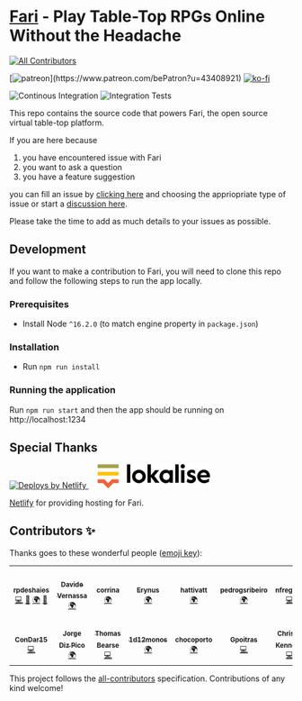 # [Fari](https://fari.app) - Play Table-Top RPGs Online Without the Headache

<!-- ALL-CONTRIBUTORS-BADGE:START - Do not remove or modify this section -->

[![All Contributors](https://img.shields.io/badge/all_contributors-14-orange.svg?style=flat-square)](#contributors-)

<!-- ALL-CONTRIBUTORS-BADGE:END -->

[![patreon](https://img.shields.io/static/v1?style=flat-square&logo=patreon&color=FF4D42&label=donate&message=Become%20a%20Patrons!)](https://www.patreon.com/bePatron?u=43408921)
[![ko-fi](https://img.shields.io/static/v1?style=flat-square&logo=ko-fi&color=3f51b5&label=donate&message=Support%20me%20on%20Ko-Fi)](https://ko-fi.com/B0B4AHLJ)

![Continous Integration](https://github.com/fariapp/fari/workflows/CI/badge.svg)
![Integration Tests](https://github.com/fariapp/fari/workflows/Integration%20Tests/badge.svg)

This repo contains the source code that powers Fari, the open source virtual table-top platform.

If you are here because

1. you have encountered issue with Fari
2. you want to ask a question
3. you have a feature suggestion

you can fill an issue by [clicking here](https://github.com/fariapp/fari/issues/new/choose) and choosing the appriopriate type of issue or start a [discussion here](https://github.com/fariapp/fari/discussions).

Please take the time to add as much details to your issues as possible.

## Development

If you want to make a contribution to Fari, you will need to clone this repo and follow the following steps to run the app locally.

### Prerequisites

- Install Node `^16.2.0` (to match engine property in `package.json`)

### Installation

- Run `npm run install`

### Running the application

Run `npm run start` and then the app should be running on http://localhost:1234

## Special Thanks

<a href="https://www.netlify.com">
  <img width="100px" src="https://www.netlify.com/img/global/badges/netlify-color-accent.svg" alt="Deploys by Netlify" />
</a>
<a href="https://lokalise.com/">
  <img  width="200px" style="margin-left:16px;" src="./images/services/lokalise.png" alt="[Deploys by Netlify](https://lokalise.com/)" />
</a>

[Netlify](https://netlify.com/) for providing hosting for Fari.

## Contributors ✨

Thanks goes to these wonderful people ([emoji key](https://allcontributors.org/docs/en/emoji-key)):

<!-- ALL-CONTRIBUTORS-LIST:START - Do not remove or modify this section -->
<!-- prettier-ignore-start -->
<!-- markdownlint-disable -->
<table>
  <tr>
    <td align="center"><a href="https://github.com/RPDeshaies"><img src="https://avatars0.githubusercontent.com/u/6224111?v=4?s=100" width="100px;" alt=""/><br /><sub><b>rpdeshaies</b></sub></a><br /><a href="https://github.com/fariapp/fari/commits?author=RPDeshaies" title="Code">💻</a> <a href="https://github.com/fariapp/fari/commits?author=RPDeshaies" title="Documentation">📖</a> <a href="#translation-RPDeshaies" title="Translation">🌍</a> <a href="https://github.com/fariapp/fari/pulls?q=is%3Apr+reviewed-by%3ARPDeshaies" title="Reviewed Pull Requests">👀</a></td>
    <td align="center"><a href="https://github.com/Redjaw"><img src="https://avatars1.githubusercontent.com/u/4438516?v=4?s=100" width="100px;" alt=""/><br /><sub><b>Davide Vernassa</b></sub></a><br /><a href="#translation-Redjaw" title="Translation">🌍</a></td>
    <td align="center"><a href="http://corrinachow.com"><img src="https://avatars1.githubusercontent.com/u/35117708?v=4?s=100" width="100px;" alt=""/><br /><sub><b>corrina</b></sub></a><br /><a href="#translation-corrinachow" title="Translation">🌍</a></td>
    <td align="center"><a href="https://github.com/Erynus"><img src="https://avatars0.githubusercontent.com/u/65954558?v=4?s=100" width="100px;" alt=""/><br /><sub><b>Erynus</b></sub></a><br /><a href="#translation-Erynus" title="Translation">🌍</a></td>
    <td align="center"><a href="https://github.com/hattivatt"><img src="https://avatars1.githubusercontent.com/u/58445227?v=4?s=100" width="100px;" alt=""/><br /><sub><b>hattivatt</b></sub></a><br /><a href="#translation-hattivatt" title="Translation">🌍</a></td>
    <td align="center"><a href="https://github.com/pedrogsribeiro"><img src="https://avatars1.githubusercontent.com/u/70762456?v=4?s=100" width="100px;" alt=""/><br /><sub><b>pedrogsribeiro</b></sub></a><br /><a href="#translation-pedrogsribeiro" title="Translation">🌍</a></td>
    <td align="center"><a href="https://github.com/nfregoso"><img src="https://avatars1.githubusercontent.com/u/2292312?v=4?s=100" width="100px;" alt=""/><br /><sub><b>nfregoso</b></sub></a><br /><a href="https://github.com/fariapp/fari/commits?author=nfregoso" title="Code">💻</a></td>
  </tr>
  <tr>
    <td align="center"><a href="https://github.com/ConDar15"><img src="https://avatars3.githubusercontent.com/u/5701626?v=4?s=100" width="100px;" alt=""/><br /><sub><b>ConDar15</b></sub></a><br /><a href="https://github.com/fariapp/fari/commits?author=ConDar15" title="Code">💻</a></td>
    <td align="center"><a href="http://xurxodiz.eu/"><img src="https://avatars3.githubusercontent.com/u/391584?v=4?s=100" width="100px;" alt=""/><br /><sub><b>Jorge Diz Pico</b></sub></a><br /><a href="#translation-xurxodiz" title="Translation">🌍</a></td>
    <td align="center"><a href="https://github.com/tjbearse"><img src="https://avatars.githubusercontent.com/u/5686806?v=4?s=100" width="100px;" alt=""/><br /><sub><b>Thomas Bearse</b></sub></a><br /><a href="https://github.com/fariapp/fari/commits?author=tjbearse" title="Code">💻</a></td>
    <td align="center"><a href="https://1d12monos.com/"><img src="https://avatars.githubusercontent.com/u/82345656?v=4?s=100" width="100px;" alt=""/><br /><sub><b>1d12monos</b></sub></a><br /><a href="#translation-1d12monos" title="Translation">🌍</a></td>
    <td align="center"><a href="https://github.com/chocoporto"><img src="https://avatars.githubusercontent.com/u/18116598?v=4?s=100" width="100px;" alt=""/><br /><sub><b>chocoporto</b></sub></a><br /><a href="#translation-chocoporto" title="Translation">🌍</a></td>
    <td align="center"><a href="https://github.com/Gpoitras"><img src="https://avatars.githubusercontent.com/u/59977641?v=4?s=100" width="100px;" alt=""/><br /><sub><b>Gpoitras</b></sub></a><br /><a href="https://github.com/fariapp/fari/commits?author=Gpoitras" title="Code">💻</a></td>
    <td align="center"><a href="https://github.com/christiefelker"><img src="https://avatars.githubusercontent.com/u/28272166?v=4?s=100" width="100px;" alt=""/><br /><sub><b>Christie Kennedy</b></sub></a><br /><a href="https://github.com/fariapp/fari/commits?author=christiefelker" title="Code">💻</a></td>
  </tr>
</table>

<!-- markdownlint-restore -->
<!-- prettier-ignore-end -->

<!-- ALL-CONTRIBUTORS-LIST:END -->

This project follows the [all-contributors](https://github.com/all-contributors/all-contributors) specification. Contributions of any kind welcome!
